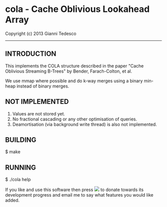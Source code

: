 # cola - Cache Oblivious Lookahead Array
Copyright (c) 2013 Gianni Tedesco

---

## INTRODUCTION
This implements the COLA structure described in the paper "Cache Oblivious
Streaming B-Trees" by Bender, Farach-Colton, et al.

We use mmap where possible and do k-way merges using a binary min-heap instead
of binary merges.

## NOT IMPLEMENTED
1. Values are not stored yet.
2. No fractional cascading or any other optimisation of queries.
3. Deamortisation (via background write thread) is also not implemented.

## BUILDING
 $ make

## RUNNING
 $ ./cola help

If you like and use this software then press [<img src="http://www.paypalobjects.com/en_US/i/btn/btn_donate_SM.gif">](https://www.paypal.com/cgi-bin/webscr?cmd=_donations&business=gianni%40scaramanga%2eco%2euk&lc=GB&item_name=Gianni%20Tedesco&item_number=scaramanga&currency_code=GBP&bn=PP%2dDonationsBF%3abtn_donateCC_LG%2egif%3aNonHosted) to donate towards its development progress and email me to say what features you would like added.
